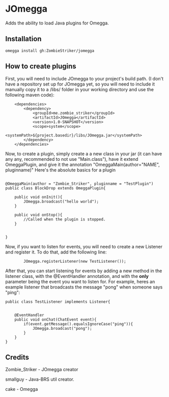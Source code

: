 # JOmegga
Adds the ability to load Java plugins for Omegga.

## Installation

`omegga install gh:ZombieStriker/jomegga`

## How to create plugins
First, you will need to include JOmegga to your project's build path. (I don't have a repository set up for JOmegga yet, so you will need to include it manually copy it to a /libs/ folder in your working directory and use the following maven code):
```
    <dependencies>
        <dependency>
            <groupId>me.zombie_striker</groupId>
            <artifactId>JOmegga</artifactId>
            <version>1.0-SNAPSHOT</version>
            <scope>system</scope>
            <systemPath>${project.basedir}/libs/JOmegga.jar</systemPath>
        </dependency>
    </dependencies>
```

Now, to create a plugin, simply create a a new class in your jar (it can have any any, recommended to not use "Main.class"), have it extend OmeggaPlugin, and give it the annotation "OmeggaMain(author="NAME", pluginname)" Here's the absolute basics for a plugin
```

@OmeggaMain(author = "Zombie_Striker", pluginname = "TestPlugin")
public class BlockDrop extends OmeggaPlugin{

	public void onInit(){
		JOmegga.broadcast("hello world");
	}
	
	public void onStop(){
		//Called when the plugin is stopped. 
	}
	

}
```
Now, if you want to listen for events, you will need to create a new Listener and register it. To do that, add the following line:
```
        JOmegga.registerListener(new TestListener());
```

After that, you can start listening for events by adding a new method in the listener class, with the @EventHandler annotation, and with the **only** parameter being the event you want to listen for. For example, heres an example listener that broadcasts the message "pong" when someone says "ping":
```
public class TestListener implements Listener{
	
	
	@EventHandler
	public void onChat(ChatEvent event){
		if(event.getMessage().equalsIgnoreCase("ping")){
			JOmegga.broadcast("pong");
		}
	}
}
```

## Credits

Zombie_Striker - JOmegga creator

smallguy - Java-BRS util creator.

cake - Omegga

